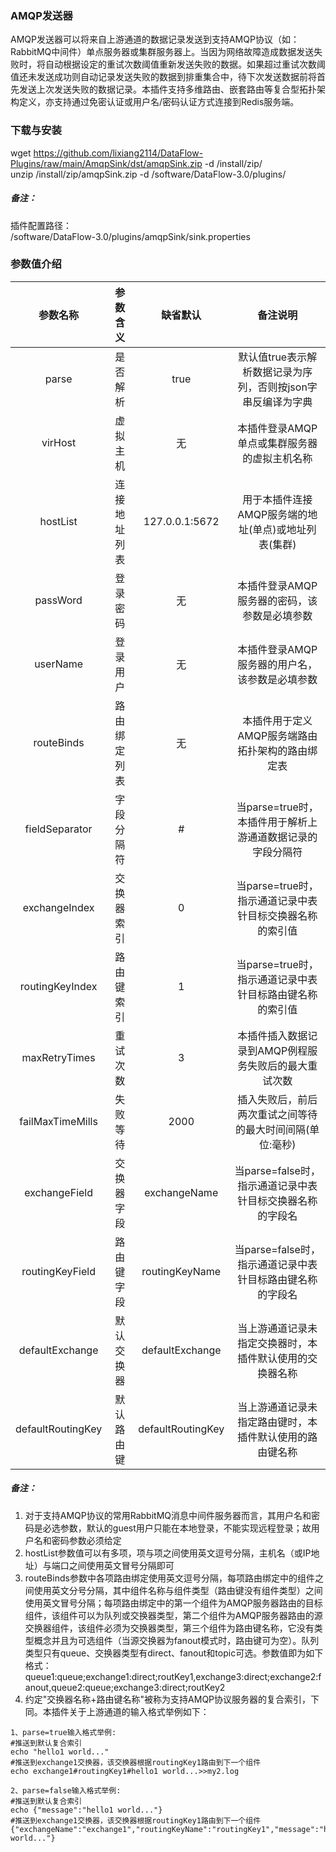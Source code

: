 ### AMQP发送器  
AMQP发送器可以将来自上游通道的数据记录发送到支持AMQP协议（如：RabbitMQ中间件）单点服务器或集群服务器上。当因为网络故障造成数据发送失败时，将自动根据设定的重试次数阈值重新发送失败的数据。如果超过重试次数阈值还未发送成功则自动记录发送失败的数据到排重集合中，待下次发送数据前将首先发送上次发送失败的数据记录。本插件支持多维路由、嵌套路由等复合型拓扑架构定义，亦支持通过免密认证或用户名/密码认证方式连接到Redis服务端。  
      

### 下载与安装  
wget https://github.com/lixiang2114/DataFlow-Plugins/raw/main/AmqpSink/dst/amqpSink.zip -d /install/zip/  
unzip  /install/zip/amqpSink.zip -d /software/DataFlow-3.0/plugins/    

##### 备注：  
插件配置路径：  
 /software/DataFlow-3.0/plugins/amqpSink/sink.properties  
      

### 参数值介绍  
|参数名称|参数含义|缺省默认|备注说明|
|:-----:|:-------:|:-------:|:-------:|
|parse|是否解析|true|默认值true表示解析数据记录为序列，否则按json字串反编译为字典|
|virHost|虚拟主机|无|本插件登录AMQP单点或集群服务器的虚拟主机名称|
|hostList|连接地址列表|127.0.0.1:5672|用于本插件连接AMQP服务端的地址(单点)或地址列表(集群)|
|passWord|登录密码|无|本插件登录AMQP服务器的密码，该参数是必填参数|
|userName|登录用户|无|本插件登录AMQP服务器的用户名，该参数是必填参数|
|routeBinds|路由绑定列表|无|本插件用于定义AMQP服务端路由拓扑架构的路由绑定表|
|fieldSeparator|字段分隔符|#|当parse=true时，本插件用于解析上游通道数据记录的字段分隔符|
|exchangeIndex|交换器索引|0|当parse=true时，指示通道记录中表针目标交换器名称的索引值|
|routingKeyIndex|路由键索引|1|当parse=true时，指示通道记录中表针目标路由键名称的索引值|
|maxRetryTimes|重试次数|3|本插件插入数据记录到AMQP例程服务失败后的最大重试次数|
|failMaxTimeMills|失败等待|2000|插入失败后，前后两次重试之间等待的最大时间间隔(单位:毫秒)|
|exchangeField|交换器字段|exchangeName|当parse=false时，指示通道记录中表针目标交换器名称的字段名|
|routingKeyField|路由键字段|routingKeyName|当parse=false时，指示通道记录中表针目标路由键名称的字段名|
|defaultExchange|默认交换器|defaultExchange|当上游通道记录未指定交换器时，本插件默认使用的交换器名称|
|defaultRoutingKey|默认路由键|defaultRoutingKey|当上游通道记录未指定路由键时，本插件默认使用的路由键名称|

##### 备注：  
1. 对于支持AMQP协议的常用RabbitMQ消息中间件服务器而言，其用户名和密码是必选参数，默认的guest用户只能在本地登录，不能实现远程登录；故用户名和密码参数必须给定  
2. hostList参数值可以有多项，项与项之间使用英文逗号分隔，主机名（或IP地址）与端口之间使用英文冒号分隔即可  
3. routeBinds参数中各项路由绑定使用英文逗号分隔，每项路由绑定中的组件之间使用英文分号分隔，其中组件名称与组件类型（路由键没有组件类型）之间使用英文冒号分隔；每项路由绑定中的第一个组件为AMQP服务器路由的目标组件，该组件可以为队列或交换器类型，第二个组件为AMQP服务器路由的源交换器组件，该组件必须为交换器类型，第三个组件为路由键名称，它没有类型概念并且为可选组件（当源交换器为fanout模式时，路由键可为空）。队列类型只有queue、交换器类型有direct、fanout和topic可选。参数值即为如下格式：  
queue1:queue;exchange1:direct;routKey1,exchange3:direct;exchange2:fanout,queue2:queue;exchange3:direct;routKey2  
4. 约定"交换器名称+路由键名称"被称为支持AMQP协议服务器的复合索引，下同。本插件关于上游通道的输入格式举例如下：  
```Text
1、parse=true输入格式举例:
#推送到默认复合索引
echo "hello1 world..."
#推送到exchange1交换器，该交换器根据routingKey1路由到下一个组件
echo exchange1#routingKey1#hello1 world...>>my2.log

2、parse=false输入格式举例:
#推送到默认复合索引
echo {"message":"hello1 world..."}
#推送到exchange1交换器，该交换器根据routingKey1路由到下一个组件
{"exchangeName":"exchange1","routingKeyName":"routingKey1","message":"hello1 world..."}
```